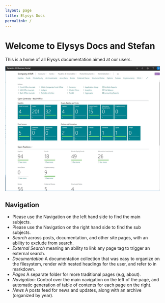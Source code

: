 ```yaml
---
layout: page
title: Elysys Docs
permalink: /
---
```


# Welcome to Elysys Docs and Stefan

This is a home of all Elysys documentation aimed at our users.

![assets/img/MainPageElysysW.jpg](assets/img/MainPageElysysW.jpg)

## Navigation

 - Please use the Navigation on the left hand side to find the main subjects. 
 - Please use the Navigation on the right hand side to find the sub subjects. 
 - *Search* across posts, documentation, and other site pages, with an ability to exclude from search.
 - *External Search* meaning an ability to link any page tag to trigger an external search.
 - *Documentation* A documentation collection that was easy to organize on the filesystem, render with nested headings for the user, and refer to in markdown.
 - *Pages* A separate folder for more traditional pages (e.g, about).
 - *Navigation*: Control over the main navigation on the left of the page, and automatic generation of table of contents for each page on the right.
 - *News* A posts feed for news and updates, along with an archive (organized by year).
